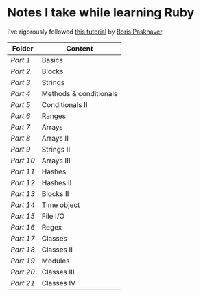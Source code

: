 # Notes I take while learning Ruby

I've rigorously followed [this tutorial](https://www.udemy.com/learn-to-code-with-ruby-lang/) by [Boris Paskhaver](https://github.com/paskhaver).

|Folder   |Content                  |
|---------|-------------------------|
|*Part 1* | Basics                  |
|*Part 2* | Blocks                  |
|*Part 3* | Strings                 |
|*Part 4* | Methods & conditionals  |
|*Part 5* | Conditionals II         |
|*Part 6* | Ranges                  |
|*Part 7* | Arrays                  |
|*Part 8* | Arrays II               |
|*Part 9* | Strings II              |
|*Part 10*| Arrays III              |
|*Part 11*| Hashes                  |
|*Part 12*| Hashes II               |
|*Part 13*| Blocks II               |
|*Part 14*| Time object             |
|*Part 15*| File I/O                |
|*Part 16*| Regex                   |
|*Part 17*| Classes                 |
|*Part 18*| Classes II              |
|*Part 19*| Modules                 |
|*Part 20*| Classes III             |
|*Part 21*| Classes IV              |
